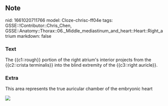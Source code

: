 ## Note
nid: 1661020711766
model: Cloze-chrisc-ff04e
tags: GSSE::!Contributor::Chris_Chen, GSSE::Anatomy::Thorax::06._Middle_mediastinum_and_heart::Heart::Right_atrium
markdown: false

### Text
<div class='toggle'>
  The {{c1::rough}} portion of the right atrium's interior projects
  from the {{c2::crista terminalis}} into the blind extremity of
  the {{c3::right auricle}}.
</div>

### Extra
<p id="1a0dda42-6ccd-4ea1-880a-23e7e3015e5b" class="">This area
represents the true auricular chamber of the embryonic heart
<p id="1a0dda42-6ccd-4ea1-880a-23e7e3015e5b" class=""><img src= 
"13427797_1230203717012625_2777689311334471882_n.jpg">
